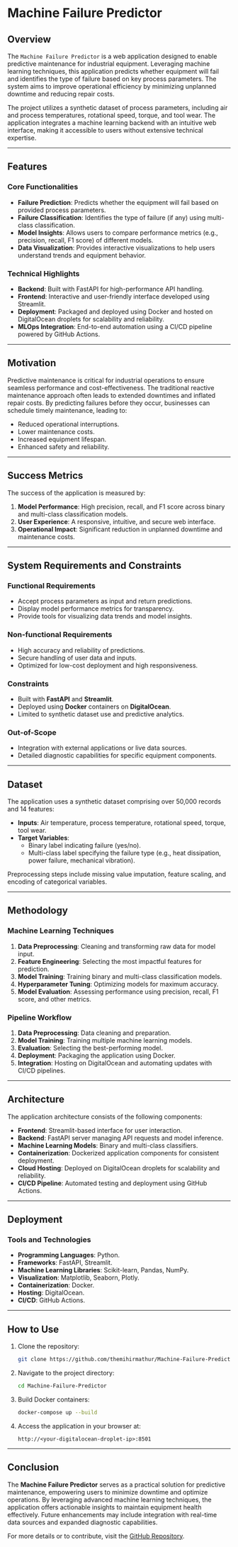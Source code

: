 # Machine Failure Predictor

## Overview

The `Machine Failure Predictor` is a web application designed to enable predictive maintenance for industrial equipment. Leveraging machine learning techniques, this application predicts whether equipment will fail and identifies the type of failure based on key process parameters. The system aims to improve operational efficiency by minimizing unplanned downtime and reducing repair costs.

The project utilizes a synthetic dataset of process parameters, including air and process temperatures, rotational speed, torque, and tool wear. The application integrates a machine learning backend with an intuitive web interface, making it accessible to users without extensive technical expertise.

---

## Features

### Core Functionalities
- **Failure Prediction**: Predicts whether the equipment will fail based on provided process parameters.
- **Failure Classification**: Identifies the type of failure (if any) using multi-class classification.
- **Model Insights**: Allows users to compare performance metrics (e.g., precision, recall, F1 score) of different models.
- **Data Visualization**: Provides interactive visualizations to help users understand trends and equipment behavior.

### Technical Highlights
- **Backend**: Built with FastAPI for high-performance API handling.
- **Frontend**: Interactive and user-friendly interface developed using Streamlit.
- **Deployment**: Packaged and deployed using Docker and hosted on DigitalOcean droplets for scalability and reliability.
- **MLOps Integration**: End-to-end automation using a CI/CD pipeline powered by GitHub Actions.

---

## Motivation

Predictive maintenance is critical for industrial operations to ensure seamless performance and cost-effectiveness. The traditional reactive maintenance approach often leads to extended downtimes and inflated repair costs. By predicting failures before they occur, businesses can schedule timely maintenance, leading to:
- Reduced operational interruptions.
- Lower maintenance costs.
- Increased equipment lifespan.
- Enhanced safety and reliability.

---

## Success Metrics

The success of the application is measured by:
1. **Model Performance**: High precision, recall, and F1 score across binary and multi-class classification models.
2. **User Experience**: A responsive, intuitive, and secure web interface.
3. **Operational Impact**: Significant reduction in unplanned downtime and maintenance costs.

---

## System Requirements and Constraints

### Functional Requirements
- Accept process parameters as input and return predictions.
- Display model performance metrics for transparency.
- Provide tools for visualizing data trends and model insights.

### Non-functional Requirements
- High accuracy and reliability of predictions.
- Secure handling of user data and inputs.
- Optimized for low-cost deployment and high responsiveness.

### Constraints
- Built with **FastAPI** and **Streamlit**.
- Deployed using **Docker** containers on **DigitalOcean**.
- Limited to synthetic dataset use and predictive analytics.

### Out-of-Scope
- Integration with external applications or live data sources.
- Detailed diagnostic capabilities for specific equipment components.

---

## Dataset

The application uses a synthetic dataset comprising over 50,000 records and 14 features:
- **Inputs**: Air temperature, process temperature, rotational speed, torque, tool wear.
- **Target Variables**: 
  - Binary label indicating failure (yes/no).
  - Multi-class label specifying the failure type (e.g., heat dissipation, power failure, mechanical vibration).

Preprocessing steps include missing value imputation, feature scaling, and encoding of categorical variables.

---

## Methodology

### Machine Learning Techniques
1. **Data Preprocessing**: Cleaning and transforming raw data for model input.
2. **Feature Engineering**: Selecting the most impactful features for prediction.
3. **Model Training**: Training binary and multi-class classification models.
4. **Hyperparameter Tuning**: Optimizing models for maximum accuracy.
5. **Model Evaluation**: Assessing performance using precision, recall, F1 score, and other metrics.

### Pipeline Workflow
1. **Data Preprocessing**: Data cleaning and preparation.
2. **Model Training**: Training multiple machine learning models.
3. **Evaluation**: Selecting the best-performing model.
4. **Deployment**: Packaging the application using Docker.
5. **Integration**: Hosting on DigitalOcean and automating updates with CI/CD pipelines.

---

## Architecture

The application architecture consists of the following components:
- **Frontend**: Streamlit-based interface for user interaction.
- **Backend**: FastAPI server managing API requests and model inference.
- **Machine Learning Models**: Binary and multi-class classifiers.
- **Containerization**: Dockerized application components for consistent deployment.
- **Cloud Hosting**: Deployed on DigitalOcean droplets for scalability and reliability.
- **CI/CD Pipeline**: Automated testing and deployment using GitHub Actions.

---

## Deployment

### Tools and Technologies
- **Programming Languages**: Python.
- **Frameworks**: FastAPI, Streamlit.
- **Machine Learning Libraries**: Scikit-learn, Pandas, NumPy.
- **Visualization**: Matplotlib, Seaborn, Plotly.
- **Containerization**: Docker.
- **Hosting**: DigitalOcean.
- **CI/CD**: GitHub Actions.

---

## How to Use

1. Clone the repository:
   ```bash
   git clone https://github.com/themihirmathur/Machine-Failure-Predictor.git
   ```
2. Navigate to the project directory:
   ```bash
   cd Machine-Failure-Predictor
   ```
3. Build Docker containers:
   ```bash
   docker-compose up --build
   ```
4. Access the application in your browser at:
   ```
   http://<your-digitalocean-droplet-ip>:8501
   ```

---

## Conclusion

The **Machine Failure Predictor** serves as a practical solution for predictive maintenance, empowering users to minimize downtime and optimize operations. By leveraging advanced machine learning techniques, the application offers actionable insights to maintain equipment health effectively. Future enhancements may include integration with real-time data sources and expanded diagnostic capabilities.

For more details or to contribute, visit the [GitHub Repository](https://github.com/themihirmathur/Machine-Failure-Predictor.git).
